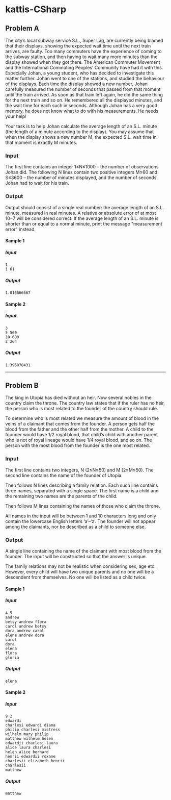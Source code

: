 # kattis-CSharp

## Problem A
The city’s local subway service S.L., Super Lag, are currently being blamed that their displays, showing the expected wait time until the next train arrives, are faulty. Too many commuters have the experience of coming to the subway station, and then having to wait many more minutes than the display showed when they got there.
The American Commuter Movement and the International Commuting Peoples’ Community have had it with this. Especially Johan, a young student, who has decided to investigate this matter further. Johan went to one of the stations, and studied the behaviour of the displays. Each time the display showed a new number, Johan carefully measured the number of seconds that passed from that moment until the train arrived. As soon as that train left again, he did the same thing for the next train and so on. He remembered all the displayed minutes, and the wait time for each such in seconds. Although Johan has a very good memory, he does not know what to do with his measurements. He needs your help!

Your task is to help Johan calculate the average length of an S.L. minute (the length of a minute according to the display). You may assume that when the display shows a new number M, the expected S.L. wait time in that moment is exactly M minutes.

### Input
The first line contains an integer 1≤N≤1000 – the number of observations Johan did. The following N lines contain two positive integers M≤60 and S≤3600 – the number of minutes displayed, and the number of seconds Johan had to wait for his train.

### Output
Output should consist of a single real number: the average length of an S.L. minute, measured in real minutes. A relative or absolute error of at most 10−7 will be considered correct. If the average length of an S.L. minute is shorter than or equal to a normal minute, print the message "measurement error" instead.


#### Sample 1

##### Input
```
1
1 61
```
##### Output
```
1.016666667
```

#### Sample 2
##### Input
```
3
5 560
10 600
2 264
```
##### Output
```
1.396078431
```

<hr>

## Problem B
The king in Utopia has died without an heir. Now several nobles in the country claim the throne. The country law states that if the ruler has no heir, the person who is most related to the founder of the country should rule.

To determine who is most related we measure the amount of blood in the veins of a claimant that comes from the founder. A person gets half the blood from the father and the other half from the mother. A child to the founder would have 1/2 royal blood, that child’s child with another parent who is not of royal lineage would have 1/4 royal blood, and so on. The person with the most blood from the founder is the one most related.

### Input
The first line contains two integers, N (2≤N≤50) and M (2≤M≤50). The second line contains the name of the founder of Utopia.

Then follows N lines describing a family relation. Each such line contains three names, separated with a single space. The first name is a child and the remaining two names are the parents of the child.

Then follows M lines containing the names of those who claim the throne.

All names in the input will be between 1 and 10 characters long and only contain the lowercase English letters ‘a’–‘z’. The founder will not appear among the claimants, nor be described as a child to someone else.

### Output
A single line containing the name of the claimant with most blood from the founder. The input will be constructed so that the answer is unique.

The family relations may not be realistic when considering sex, age etc. However, every child will have two unique parents and no one will be a descendent from themselves. No one will be listed as a child twice.

#### Sample 1

##### Input
```
4 5
andrew
betsy andrew flora
carol andrew betsy
dora andrew carol
elena andrew dora
carol
dora
elena
flora
gloria
```
##### Output
```
elena
```

#### Sample 2
##### Input
```
9 2
edwardi
charlesi edwardi diana
philip charlesi mistress
wilhelm mary philip
matthew wilhelm helen
edwardii charlesi laura
alice laura charlesi
helen alice bernard
henrii edwardii roxane
charlesii elizabeth henrii
charlesii
matthew
```
##### Output
```
matthew
```
